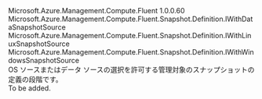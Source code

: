<Type Name="IWithSnapshotSource" FullName="Microsoft.Azure.Management.Compute.Fluent.Snapshot.Definition.IWithSnapshotSource">
  <TypeSignature Language="C#" Value="public interface IWithSnapshotSource : Microsoft.Azure.Management.Compute.Fluent.Snapshot.Definition.IWithDataSnapshotSource, Microsoft.Azure.Management.Compute.Fluent.Snapshot.Definition.IWithLinuxSnapshotSource, Microsoft.Azure.Management.Compute.Fluent.Snapshot.Definition.IWithWindowsSnapshotSource" />
  <TypeSignature Language="ILAsm" Value=".class public interface auto ansi abstract IWithSnapshotSource implements class Microsoft.Azure.Management.Compute.Fluent.Snapshot.Definition.IWithDataSnapshotFromDisk, class Microsoft.Azure.Management.Compute.Fluent.Snapshot.Definition.IWithDataSnapshotFromSnapshot, class Microsoft.Azure.Management.Compute.Fluent.Snapshot.Definition.IWithDataSnapshotFromVhd, class Microsoft.Azure.Management.Compute.Fluent.Snapshot.Definition.IWithDataSnapshotSource, class Microsoft.Azure.Management.Compute.Fluent.Snapshot.Definition.IWithLinuxSnapshotSource, class Microsoft.Azure.Management.Compute.Fluent.Snapshot.Definition.IWithWindowsSnapshotSource" />
  <TypeSignature Language="DocId" Value="T:Microsoft.Azure.Management.Compute.Fluent.Snapshot.Definition.IWithSnapshotSource" />
  <TypeSignature Language="VB.NET" Value="Public Interface IWithSnapshotSource&#xA;Implements IWithDataSnapshotSource, IWithLinuxSnapshotSource, IWithWindowsSnapshotSource" />
  <TypeSignature Language="F#" Value="type IWithSnapshotSource = interface&#xA;    interface IWithWindowsSnapshotSource&#xA;    interface IWithLinuxSnapshotSource&#xA;    interface IWithDataSnapshotSource&#xA;    interface IWithDataSnapshotFromVhd&#xA;    interface IWithDataSnapshotFromDisk&#xA;    interface IWithDataSnapshotFromSnapshot" />
  <AssemblyInfo>
    <AssemblyName>Microsoft.Azure.Management.Compute.Fluent</AssemblyName>
    <AssemblyVersion>1.0.0.60</AssemblyVersion>
  </AssemblyInfo>
  <Interfaces>
    <Interface>
      <InterfaceName>Microsoft.Azure.Management.Compute.Fluent.Snapshot.Definition.IWithDataSnapshotSource</InterfaceName>
    </Interface>
    <Interface>
      <InterfaceName>Microsoft.Azure.Management.Compute.Fluent.Snapshot.Definition.IWithLinuxSnapshotSource</InterfaceName>
    </Interface>
    <Interface>
      <InterfaceName>Microsoft.Azure.Management.Compute.Fluent.Snapshot.Definition.IWithWindowsSnapshotSource</InterfaceName>
    </Interface>
  </Interfaces>
  <Docs>
    <summary>
            OS ソースまたはデータ ソースの選択を許可する管理対象のスナップショットの定義の段階です。
            </summary>
    <remarks>To be added.</remarks>
  </Docs>
  <Members />
</Type>